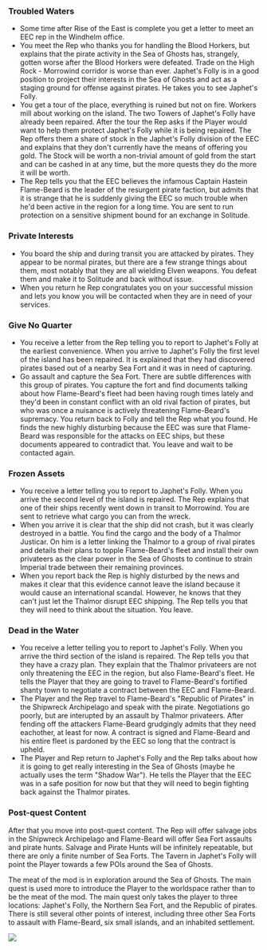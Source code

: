 ### Troubled Waters

- Some time after Rise of the East is complete you get a letter to meet an EEC rep in the Windhelm office.
- You meet the Rep who thanks you for handling the Blood Horkers, but explains that the pirate activity in the Sea of Ghosts has, strangely, gotten worse after the Blood Horkers were defeated. Trade on the High Rock - Morrowind corridor is worse than ever. Japhet's Folly is in a good position to project their interests in the Sea of Ghosts and act as a staging ground for offense against pirates. He takes you to see Japhet's Folly.
- You get a tour of the place, everything is ruined but not on fire. Workers mill about working on the island. The two Towers of Japhet's Folly have already been repaired. After the tour the Rep asks if the Player would want to help them protect Japhet's Folly while it is being repaired. The Rep offers them a share of stock in the Japhet's Folly division of the EEC and explains that they don't currently have the means of offering you gold. The Stock will be worth a non-trivial amount of gold from the start and can be cashed in at any time, but the more quests they do the more it will be worth.
- The Rep tells you that the EEC believes the infamous Captain Hastein Flame-Beard is the leader of the resurgent pirate faction, but admits that it is strange that he is suddenly giving the EEC so much trouble when he'd been active in the region for a long time. You are sent to run protection on a sensitive shipment bound for an exchange in Solitude. 

### Private Interests

- You board the ship and during transit you are attacked by pirates. They appear to be normal pirates, but there are a few strange things about them, most notably that they are all wielding Elven weapons. You defeat them and make it to Solitude and back without issue.
- When you return he Rep congratulates you on your successful mission and lets you know you will be contacted when they are in need of your services.

### Give No Quarter

- You receive a letter from the Rep telling you to report to Japhet's Folly at the earliest convenience. When you arrive to Japhet's Folly the first level of the island has been repaired. It is explained that they had discovered pirates based out of a nearby Sea Fort and it was in need of capturing.
- Go assault and capture the Sea Fort. There are subtle differences with this group of pirates. You capture the fort and find documents talking about how Flame-Beard's fleet had been having rough times lately and they'd been in constant conflict with an old rival faction of pirates, but who was once a nuisance is actively threatening Flame-Beard's supremacy. You return back to Folly and tell the Rep what you found. He finds the new highly disturbing because the EEC was sure that Flame-Beard was responsible for the attacks on EEC ships, but these documents appeared to contradict that. You leave and wait to be contacted again.

### Frozen Assets

- You receive a letter telling you to report to Japhet's Folly. When you arrive the second level of the island is repaired. The Rep explains that one of their ships recently went down in transit to Morrowind. You are sent to retrieve what cargo you can from the wreck. 
- When you arrive it is clear that the ship did not crash, but it was clearly destroyed in a battle. You find the cargo and the body of a Thalmor Justicar. On him is a letter linking the Thalmor to a group of rival pirates and details their plans to topple Flame-Beard's fleet and install their own privateers as the clear power in the Sea of Ghosts to continue to strain Imperial trade between their remaining provinces.
- When you report back the Rep is highly disturbed by the news and makes it clear that this evidence cannot leave the island because it would cause an international scandal. However, he knows that they can't just let the Thalmor disrupt EEC shipping. The Rep tells you that they will need to think about the situation. You leave.

### Dead in the Water

- You receive a letter telling you to report to Japhet's Folly. When you arrive the third section of the island is repaired. The Rep tells you that they have a crazy plan. They explain that the Thalmor privateers are not only threatening the EEC in the region, but also Flame-Beard's fleet. He tells the Player that they are going to travel to Flame-Beard's fortified shanty town to negotiate a contract between the EEC and Flame-Beard. 
- The Player and the Rep travel to Flame-Beard's "Republic of Pirates" in the Shipwreck Archipelago and speak with the pirate. Negotiations go poorly, but are interupted by an assault by Thalmor privateers. After fending off the attackers Flame-Beard grudgingly admits that they need eachother, at least for now. A contract is signed and Flame-Beard and his entire fleet is pardoned by the EEC so long that the contract is upheld.
- The Player and Rep return to Japhet's Folly and the Rep talks about how it is going to get really interesting in the Sea of Ghosts (maybe he actually uses the term "Shadow War"). He tells the Player that the EEC was in a safe position for now but that they will need to begin fighting back against the Thalmor pirates.

### Post-quest Content

After that you move into post-quest content. The Rep will offer salvage jobs in the Shipwreck Archipelago and Flame-Beard will offer Sea Fort assaults and pirate hunts. Salvage and Pirate Hunts will be infinitely repeatable, but there are only a finite number of Sea Forts. The Tavern in Japhet's Folly will point the Player towards a few POIs around the Sea of Ghosts.

The meat of the mod is in exploration around the Sea of Ghosts. The main quest is used more to introduce the Player to the worldspace rather than to be the meat of the mod. The main quest only takes the player to three locations: Japhet's Folly, the Northern Sea Fort, and the Republic of pirates. There is still several other points of interest, including three other Sea Forts to assault with Flame-Beard, six small islands, and an inhabited settlement.

![](https://raw.githubusercontent.com/TateTaylorUSA/Rise-in-the-East/main/Docs/WaterworldMap.png) 
